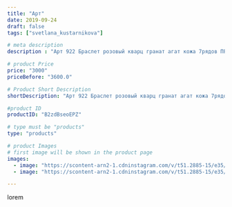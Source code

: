 ```yaml
---
title: "Арт"
date: 2019-09-24
draft: false
tags: ["svetlana_kustarnikova"]

# meta description
description : "Арт 922 Браслет розовый кварц гранат агат кожа 7рядов ПРОДАНО"

# product Price
price: "3000"
priceBefore: "3600.0"

# Product Short Description
shortDescription: "Арт 922 Браслет розовый кварц гранат агат кожа 7рядов ПРОДАНО"

#product ID
productID: "B2zdBseoEPZ"

# type must be "products"
type: "products"

# product Images
# first image will be shown in the product page
images:
  - image: "https://scontent-arn2-1.cdninstagram.com/v/t51.2885-15/e35/69454499_521523071945303_3251177140787186574_n.jpg?_nc_ht=scontent-arn2-1.cdninstagram.com&_nc_cat=111&_nc_ohc=rJ-IBOSrpfcAX9ZVnWe&se=7&tp=1&oh=615d5eb07ca3eaed45664e0a9a7eebdd&oe=605E2C51&ig_cache_key=MjE0MDE4MTkwMTk2MTUzMDM1Nw%3D%3D.2"
  - image: "https://scontent-arn2-1.cdninstagram.com/v/t51.2885-15/e35/69800014_454037425198201_7025659140952862109_n.jpg?_nc_ht=scontent-arn2-1.cdninstagram.com&_nc_cat=101&_nc_ohc=VKSBJv23xPEAX_2dpEb&se=8&tp=1&oh=b376d131529fa818eb9169b9ad942af9&oe=605DD414&ig_cache_key=MjE0MDE4MTkwMTk1MzAzMjQzNA%3D%3D.2"

---
```

lorem
